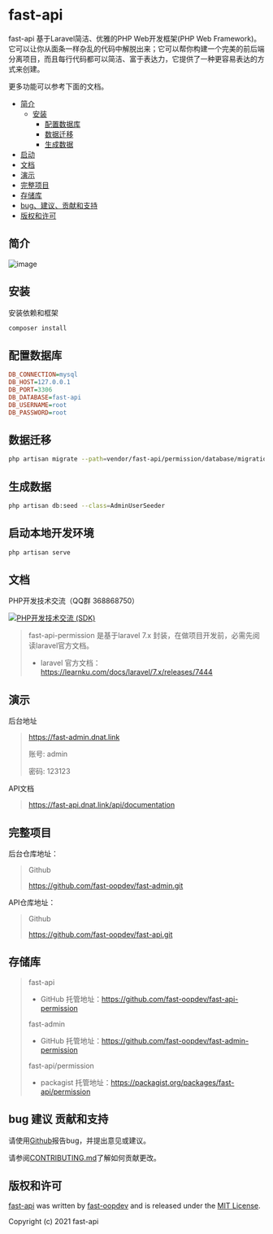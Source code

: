 # fast-api
fast-api 基于Laravel简洁、优雅的PHP Web开发框架(PHP Web Framework)。它可以让你从面条一样杂乱的代码中解脱出来；它可以帮你构建一个完美的前后端分离项目，而且每行代码都可以简洁、富于表达力，它提供了一种更容易表达的方式来创建。

更多功能可以参考下面的文档。

- [简介](#安装与配置)
    - [安装](#安装)
        - [配置数据库](#配置数据库)
        - [数据迁移](#数据迁移)
        - [生成数据](#生成数据)
- [启动](#启动)
- [文档](#文档)
- [演示](#演示)
- [完整项目](#完整项目)
- [存储库](#存储库)
- [bug、建议、贡献和支持](#bug-建议-贡献和支持)
- [版权和许可](#版权和许可)


## 简介
![image](https://logo.aliyun.com/logo/image?goodsId=789c09932931073747addca94bbe3c93&type=png)

## 安装

安装依赖和框架

```sh
composer install
```

## 配置数据库

```ini
DB_CONNECTION=mysql
DB_HOST=127.0.0.1
DB_PORT=3306
DB_DATABASE=fast-api
DB_USERNAME=root
DB_PASSWORD=root
```

## 数据迁移

```sh
php artisan migrate --path=vendor/fast-api/permission/database/migrations
```

## 生成数据

```sh
php artisan db:seed --class=AdminUserSeeder
```

## 启动本地开发环境

```sh
php artisan serve
```

## 文档
PHP开发技术交流（QQ群 368868750）

[![PHP开发技术交流 (SDK)](http://pub.idqqimg.com/wpa/images/group.png)](https://qm.qq.com/cgi-bin/qm/qr?k=rfRumoZ0fxUN4TdshfjkxiHximnHVSzb&jump_from=webapi)

> fast-api-permission 是基于laravel 7.x 封装，在做项目开发前，必需先阅读laravel官方文档。
>* laravel 官方文档：https://learnku.com/docs/laravel/7.x/releases/7444

## 演示
后台地址
> https://fast-admin.dnat.link
> 
> 账号: admin
>
> 密码: 123123

API文档
> https://fast-api.dnat.link/api/documentation


## 完整项目

后台仓库地址：
> Github
>
> https://github.com/fast-oopdev/fast-admin.git

API仓库地址：
> Github
>
> https://github.com/fast-oopdev/fast-api.git


## 存储库
> fast-api
>* GitHub 托管地址：https://github.com/fast-oopdev/fast-api-permission
> 
> fast-admin
>* GitHub 托管地址：https://github.com/fast-oopdev/fast-admin-permission
> 
> fast-api/permission
>* packagist 托管地址：https://packagist.org/packages/fast-api/permission
>

## bug 建议 贡献和支持

请使用[Github](https://github.com/fast-php/fast-api-permission)报告bug，并提出意见或建议。

请参阅[CONTRIBUTING.md](CONTRIBUTING.md)了解如何贡献更改。


## 版权和许可

[fast-api](https://github.com/fast-oopdev/fast-api)
was written by [fast-oopdev](http://www.dnat.link) and is released under the
[MIT License](LICENSE.md).

Copyright (c) 2021 fast-api